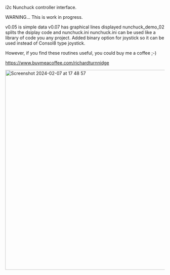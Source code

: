 i2c Nunchuck controller interface.


WARNING... This is work in progress.

v0.05 is simple data
v0.07 has graphical lines displayed
nunchuck_demo_02 splits the dsiplay code and nunchuck.ini
nunchuck.ini can be used like a library of code you any project.
Added binary option for joystick so it can be used instead of Consol8 type joystick.

However, if you find these routines useful, you could buy me a coffee ;-) 

https://www.buymeacoffee.com/richardturnnidge


<img width="630" alt="Screenshot 2024-02-07 at 17 48 57" src="https://github.com/richardturnnidge/nunchuck/assets/117299012/a1584b45-dc9e-46bc-b842-0639e0b0c14d">
